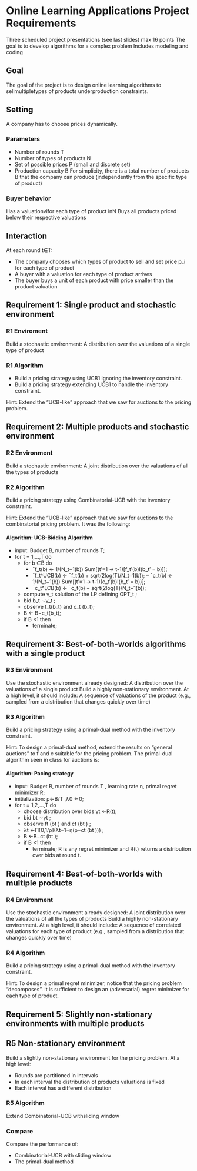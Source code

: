 # Online Learning Applications Project Requirements

Three scheduled project presentations (see last slides)
max 16 points
The goal is to develop algorithms for a complex problem
Includes modeling and coding

## Goal

The goal of the project is to design online learning algorithms to sellmultipletypes of
products underproduction constraints.

## Setting

A company has to choose prices dynamically.

### Parameters

- Number of rounds T
- Number of types of products N
- Set of possible prices P (small and discrete set)
- Production capacity B
For simplicity, there is a total number of products B
that the company can produce (independently from the specific type of
product)

### Buyer behavior

Has a valuationvifor each type of product inN
Buys all products priced below their respective valuations

## Interaction

At each round t∈T:

- The company chooses which types of product to sell and set price p_i for each type
of product
- A buyer with a valuation for each type of product arrives
- The buyer buys a unit of each product with price smaller than the product
valuation

## Requirement 1: Single product and stochastic environment

### R1 Enviroment

Build a stochastic environment:
A distribution over the valuations of a single type of product

### R1 Algorithm

- Build a pricing strategy using UCB1 ignoring the inventory constraint.
- Build a pricing strategy extending UCB1 to handle the inventory constraint.

Hint: Extend the “UCB-like” approach that we saw for auctions to the pricing problem.

## Requirement 2: Multiple products and stochastic environment

### R2 Environment

Build a stochastic environment:
A joint distribution over the valuations of all the types of products

### R2 Algorithm

Build a pricing strategy using Combinatorial-UCB with the inventory constraint.

Hint: Extend the “UCB-like” approach that we saw for auctions to the combinatorial pricing
problem. It was the following:

#### Algorithm: UCB-Bidding Algorithm

- input: Budget B, number of rounds T;
- for t = 1,...,T do
  - for b ∈B do
    - ¯f_t(b) ← 1/(N_t−1(b)) Sum[(t′=1 -> t-1)[f_t′(b)I(b_t′ = b)]];
    - ¯f_t^UCB(b) ← ¯f_t(b) + sqrt(2log(T)/N_t−1(b));
    – ¯c_t(b) ← 1/(N_t−1(b)) Sum[(t′=1 -> t-1)(c_t′(b)I(b_t′ = b))];
    - ¯c_t^LCB(b) ← ¯c_t(b) − sqrt(2log(T)/N_t−1(b));
  - compute γ_t solution of the LP defining OPT_t ;
  - bid b_t ∼γ_t ;
  - observe f_t(b_t) and c_t (b_t);
  - B ← B−c_t(b_t);
  - if B <1 then
    - terminate;

## Requirement 3: Best-of-both-worlds algorithms with a single product

### R3 Environment

Use the stochastic environment already designed:
A distribution over the valuations of a single product
Build a highly non-stationary environment. At a high level, it should include:
A sequence of valuations of the product (e.g., sampled from a distribution that
changes quickly over time)

### R3 Algorithm

Build a pricing strategy using a primal-dual method with the inventory constraint.

Hint: To design a primal-dual method, extend the results on “general auctions” to f and c
suitable for the pricing problem. The primal-dual algorithm seen in class for auctions is:

#### Algorithm: Pacing strategy

- input: Budget B, number of rounds T , learning rate η, primal regret minimizer R;
- initialization: ρ←B/T ,λ0 ←0;
- for t = 1,2,...,T do
  - choose distribution over bids γt ←R(t);
  - bid bt ∼γt ;
  - observe ft (bt ) and ct (bt ) ;
  - λt ←Π[0,1/ρ](λt−1−η(ρ−ct (bt ))) ;
  - B ←B−ct (bt );
  - if B <1 then
    - terminate;
R is any regret minimizer and R(t) returns a distribution over bids at round t.

## Requirement 4: Best-of-both-worlds with multiple products

### R4 Environment

Use the stochastic environment already designed:
A joint distribution over the valuations of all the types of products
Build a highly non-stationary environment. At a high level, it should include:
A sequence of correlated valuations for each type of product (e.g., sampled from a
distribution that changes quickly over time)

### R4 Algorithm

Build a pricing strategy using a primal-dual method with the inventory constraint.

Hint: To design a primal regret minimizer, notice that the pricing problem “decomposes”. It
is sufficient to design an (adversarial) regret minimizer for each type of product.

## Requirement 5: Slightly non-stationary environments with multiple products

## R5 Non-stationary environment

Build a slightly non-stationary environment for the pricing problem. At a high level:

- Rounds are partitioned in intervals
- In each interval the distribution of products valuations is fixed
- Each interval has a different distribution

### R5 Algorithm

Extend Combinatorial-UCB withsliding window

### Compare

Compare the performance of:

- Combinatorial-UCB with sliding window
- The primal-dual method
